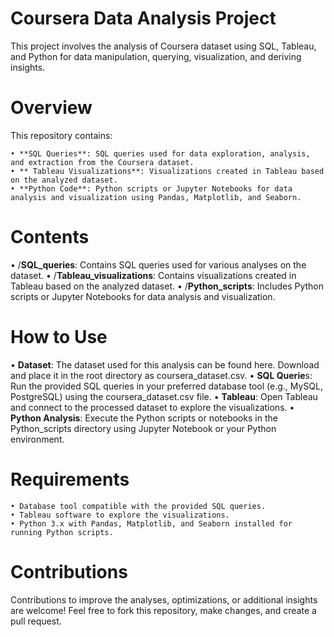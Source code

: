 #                                                         Coursera Data Analysis Project

 This project involves the analysis of Coursera dataset using SQL, Tableau, and Python for data manipulation, querying, visualization, and deriving insights.

 # Overview

 This repository contains:

    • **SQL Queries**: SQL queries used for data exploration, analysis, and extraction from the Coursera dataset.
    • ** Tableau Visualizations**: Visualizations created in Tableau based on the analyzed dataset.
    • **Python Code**: Python scripts or Jupyter Notebooks for data analysis and visualization using Pandas, Matplotlib, and Seaborn.


# Contents

   • /**SQL_queries**: Contains SQL queries used for various analyses on the dataset.
   • /**Tableau_visualizations**: Contains visualizations created in Tableau based on the analyzed dataset.
   • /**Python_scripts**: Includes Python scripts or Jupyter Notebooks for data analysis and visualization. 

# How to Use

   • **Dataset**: The dataset used for this analysis can be found here. Download and place it in the root directory as coursera_dataset.csv.
   • **SQL Querie**s: Run the provided SQL queries in your preferred database tool (e.g., MySQL, PostgreSQL) using the coursera_dataset.csv file.
   • **Tableau**: Open Tableau and connect to the processed dataset to explore the visualizations.
   • **Python Analysis**: Execute the Python scripts or notebooks in the Python_scripts directory using Jupyter Notebook or your Python environment.

# Requirements

    • Database tool compatible with the provided SQL queries.
    • Tableau software to explore the visualizations.
    • Python 3.x with Pandas, Matplotlib, and Seaborn installed for running Python scripts.

# Contributions
 
Contributions to improve the analyses, optimizations, or additional insights are welcome! Feel free to fork this repository, make changes, and create a pull request.

